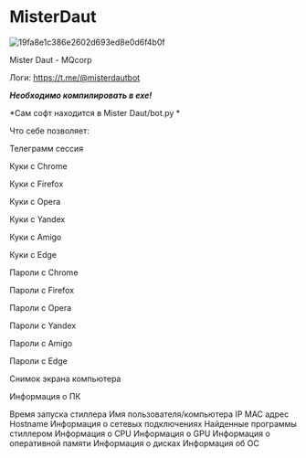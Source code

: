 # MisterDaut
![19fa8e1c386e2602d693ed8e0d6f4b0f](https://github.com/aeshka1337/MisterDaut/assets/157249500/5f757c15-35a4-4c94-b8a7-75e78546a2f3)


Mister Daut - MQcorp 

Логи: https://t.me/@misterdautbot

_**Необходимо компилировать в exe!**_

*Сам софт находится в Mister Daut/bot.py *

Что себе позволяет:

Телеграмм сессия

Куки с Chrome

Куки с Firefox

Куки с Opera

Куки с Yandex

Куки с Amigo

Куки с Edge

Пароли с Chrome

Пароли с Firefox

Пароли с Opera

Пароли с Yandex

Пароли с Amigo

Пароли с Edge

Снимок экрана компьютера

Информация о ПК

Время запуска стиллера
Имя пользователя/компьютера
IP
MAC адрес
Hostname
Информация о сетевых подключениях
Найденные программы стиллером
Информация о CPU
Информация о GPU
Информация о оперативной памяти
Информация о дисках
Информация об ОС
